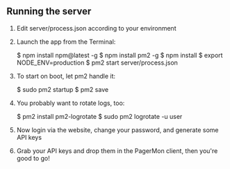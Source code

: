 ## Running the server

1) Edit server/process.json according to your environment
2) Launch the app from the Terminal:

    $ npm install npm@latest -g
    $ npm install pm2 -g
    $ npm install 
    $ export NODE_ENV=production
    $ pm2 start server/process.json

3) To start on boot, let pm2 handle it:

    $ sudo pm2 startup
    $ pm2 save
    
4) You probably want to rotate logs, too:

    $ pm2 install pm2-logrotate
    $ sudo pm2 logrotate -u user
    
5) Now login via the website, change your password, and generate some API keys
6) Grab your API keys and drop them in the PagerMon client, then you're good to go!